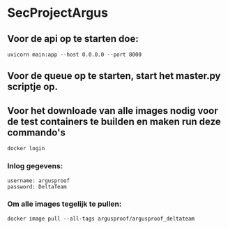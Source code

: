 # SecProjectArgus

## Voor de api op te starten doe:
```
uvicorn main:app --host 0.0.0.0 --port 8000 
```
## Voor de queue op te starten, start het master.py scriptje op.

## Voor het downloade van alle images nodig voor de test containers te builden en maken run deze commando's
```
docker login
```
### Inlog gegevens:
```
username: argusproof
password: DeltaTeam
```
### Om alle images tegelijk te pullen:
```
docker image pull --all-tags argusproof/argusproof_deltateam
```
